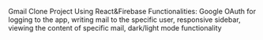 Gmail Clone Project Using React&Firebase
Functionalities: Google OAuth for logging to the app, writing mail to the specific user, responsive sidebar, viewing the content of specific mail, dark/light mode functionality